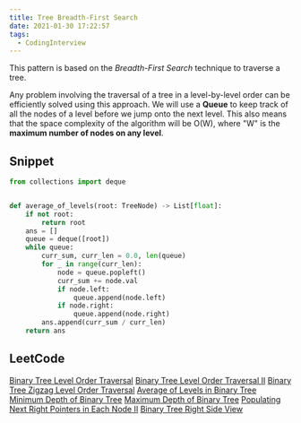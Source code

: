 ```yaml
---
title: Tree Breadth-First Search
date: 2021-01-30 17:22:57
tags:
  - CodingInterview
---
```

This pattern is based on the _Breadth-First Search_ technique to traverse a tree.

Any problem involving the traversal of a tree in a level-by-level order can be efficiently solved using this approach. We will use a **Queue** to keep track of all the nodes of a level before we jump onto the next level. This also means that the space complexity of the algorithm will be O(W), where "W" is the **maximum number of nodes on any level**.

## Snippet
```python
from collections import deque


def average_of_levels(root: TreeNode) -> List[float]:
    if not root:
        return root
    ans = []
    queue = deque([root])
    while queue:
        curr_sum, curr_len = 0.0, len(queue)
        for _ in range(curr_len):
            node = queue.popleft()
            curr_sum += node.val
            if node.left:
                queue.append(node.left)
            if node.right:
                queue.append(node.right)
        ans.append(curr_sum / curr_len)
    return ans
```

## LeetCode
[Binary Tree Level Order Traversal](https://leetcode.com/problems/binary-tree-level-order-traversal/)
[Binary Tree Level Order Traversal II](https://leetcode.com/problems/binary-tree-level-order-traversal-ii/)
[Binary Tree Zigzag Level Order Traversal](https://leetcode.com/problems/binary-tree-zigzag-level-order-traversal/)
[Average of Levels in Binary Tree](https://leetcode.com/problems/average-of-levels-in-binary-tree/)
[Minimum Depth of Binary Tree](https://leetcode.com/problems/minimum-depth-of-binary-tree/)
[Maximum Depth of Binary Tree](https://leetcode.com/problems/maximum-depth-of-binary-tree/)
[Populating Next Right Pointers in Each Node II](https://leetcode.com/problems/populating-next-right-pointers-in-each-node-ii/)
[Binary Tree Right Side View](https://leetcode.com/problems/binary-tree-right-side-view/)
